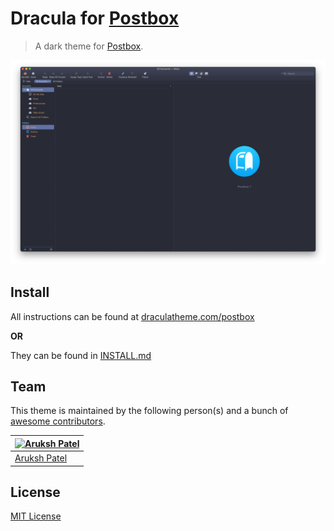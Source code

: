# Dracula for [Postbox](https://www.postbox-inc.com)

> A dark theme for [Postbox](https://www.postbox-inc.com).

![Screenshot](./screenshot.png)

## Install

All instructions can be found at [draculatheme.com/postbox](https://draculatheme.com/postbox)

**OR**

They can be found in [INSTALL.md](./INSTALL.md)

## Team

This theme is maintained by the following person(s) and a bunch of [awesome contributors](https://github.com/dracula/foobar/graphs/contributors).

| [![Aruksh Patel](https://github.com/arukshpatel.png?size=100)](https://github.com/arukshpatel) |
| ---------------------------------------------------------------------------------------------- |
| [Aruksh Patel](https://github.com/arukshpatel)                                                 |

## License

[MIT License](./LICENSE)
